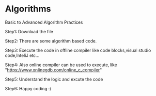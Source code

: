 # Algorithms
Basic to Advanced Algorithm Practices

Step1: Download the file

Step2: There are some algorithm based code.

Step3: Execute the code in offline compiler like code blocks,visual studio code,InteliJ etc...

Step4: Also online compiler can be used to execute, like "https://www.onlinegdb.com/online_c_compiler"

Step5: Understand the logic and excute the code

Step6: Happy coding :)
